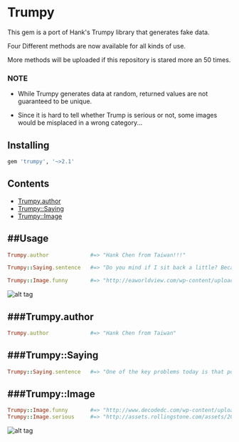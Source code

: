 # Trumpy
 This gem is a port of Hank's Trumpy library that generates fake data.
 
 Four Different methods are now available for all kinds of use. 
 
More methods will be uploaded if this repository is stared more an 50 times.
 
### NOTE

* While Trumpy generates data at random, returned values are not guaranteed to be unique.

* Since it is hard to tell whether Trump is serious or not, some images would be misplaced in a wrong category...

Installing
----------
```bash
gem 'trumpy', '~>2.1'
```

Contents
--------
- [Trumpy.author](#trumpyauthor)
- [Trumpy::Saying](#trumpysaying)
- [Trumpy::Image](#trumpyimage)  

##Usage
--------
 ```ruby
Trumpy.author             #=> "Hank Chen from Taiwan!!!" 

Trumpy::Saying.sentence   #=> "Do you mind if I sit back a little? Because your breath is very bad."

Trumpy::Image.funny       #=> "http://eaworldview.com/wp-content/uploads/2016/05/TRUMP-FIGHTING-POSE-e1463585249994-680x365_c.jpg",
```
![alt tag](https://cloud.githubusercontent.com/assets/17296898/16185868/bc07a12e-367b-11e6-8f7e-121e14957b65.jpg)

###Trumpy.author
--------
```ruby
Trumpy.author             #=> "Hank Chen from Taiwan"
```

###Trumpy::Saying
--------
```ruby
Trumpy::Saying.sentence   #=> "One of the key problems today is that politics is such a disgrace, good people don't go into government."
```

###Trumpy::Image
--------
```ruby
Trumpy::Image.funny       #=> "http://www.decodedc.com/wp-content/uploads/2015/11/HappyTrump.jpg"
Trumpy::Image.serious     #=> "http://assets.rollingstone.com/assets/2015/article/trump-seriously-20150909/208261/medium_rect/1441301078/720x405-R1244_FEA_Trump_A_SML.jpg"
```
![alt tag](https://cloud.githubusercontent.com/assets/17296898/16185869/bfb88be4-367b-11e6-92ba-bad0e559cd78.jpg)




